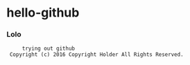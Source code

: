 # hello-github
### Lolo ###
 		 trying out github
     Copyright (c) 2016 Copyright Holder All Rights Reserved.
